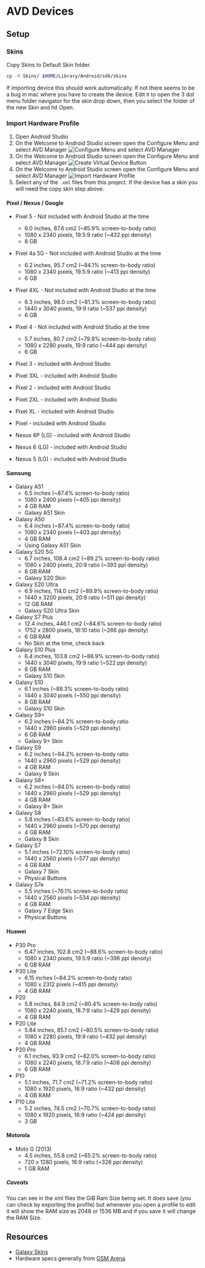 # AVD Devices

## Setup

### Skins

Copy Skins to Default Skin folder.

```bash
cp -R Skins/ $HOME/Library/Android/sdk/skins
```

If importing device this should work automatically. If not there seems to be a bug in mac where you have to create the device. Edit it to open the 3 dot menu folder navigator for the skin drop down, then you select the folder of the new Skin and hit Open.

### Import Hardware Profile

1. Open Android Studio
2. On the Welcome to Android Studio screen open the Configure Menu and select AVD Manager
![Configure Menu and select AVD Manager](/screenshots/AVD_Manager.png?raw=true "select AVD Manager")
3. On the Welcome to Android Studio screen open the Configure Menu and select AVD Manager
![Create Virtual Device Button](/screenshots/CreateVirtualDevice.png?raw=true)
4. On the Welcome to Android Studio screen open the Configure Menu and select AVD Manager
![Import Hardware Profile](/screenshots/ImportHardwareProfiles.png?raw=true)
5. Select any of the `.xml` files from this project. If the device has a skin you will need the copy skin step above.

#### Pixel / Nexus / Google

* Pixel 5 - Not included with Android Studio at the time
  * 6.0 inches, 87.6 cm2 (~85.9% screen-to-body ratio)
  * 1080 x 2340 pixels, 19.5:9 ratio (~432 ppi density)
  * 8 GB
* Pixel 4a 5G - Not included with Android Studio at the time
  * 6.2 inches, 95.7 cm2 (~84.1% screen-to-body ratio)
  * 1080 x 2340 pixels, 19.5:9 ratio (~413 ppi density)
  * 6 GB
* Pixel 4XL - Not included with Android Studio at the time
  * 6.3 inches, 98.0 cm2 (~81.3% screen-to-body ratio)
  * 1440 x 3040 pixels, 19:9 ratio (~537 ppi density)
  * 6 GB
* Pixel 4 - Not included with Android Studio at the time
  * 5.7 inches, 80.7 cm2 (~79.8% screen-to-body ratio)
  * 1080 x 2280 pixels, 19:9 ratio (~444 ppi density)
  * 6 GB

* Pixel 3 - included with Android Studio
* Pixel 3XL - included with Android Studio
* Pixel 2 - included with Android Studio
* Pixel 2XL - included with Android Studio
* Pixel XL - included with Android Studio
* Pixel - included with Android Studio
* Nexus 6P (LG) - included with Android Studio
* Nexus 6 (LG) - included with Android Studio
* Nexus 5 (LG) - included with Android Studio


#### Samsung
* Galaxy A51
  * 6.5 inches (~87.4% screen-to-body ratio)
  * 1080 x 2400 pixels (~405 ppi density)
  * 4 GB RAM
  * Galaxy A51 Skin
* Galaxy A50
  * 6.4 inches (~87.4% screen-to-body ratio)
  * 1080 x 2340 pixels (~403 ppi density)
  * 4 GB RAM
  * Using Galaxy A51 Skin
* Galaxy S20 5G
  * 6.7 inches, 108.4 cm2 (~89.2% screen-to-body ratio)
  * 1080 x 2400 pixels, 20:9 ratio (~393 ppi density)
  * 8 GB RAM
  * Galaxy S20 Skin
* Galaxy S20 Ultra
  * 6.9 inches, 114.0 cm2 (~89.9% screen-to-body ratio)
  * 1440 x 3200 pixels, 20:9 ratio (~511 ppi density)
  * 12 GB RAM
  * Galaxy S20 Ultra Skin
* Galaxy S7 Plus
  * 12.4 inches, 446.1 cm2 (~84.6% screen-to-body ratio)
  * 1752 x 2800 pixels, 16:10 ratio (~266 ppi density)
  * 6 GB RAM
  * No Skin at the time, check back
* Galaxy S10 Plus
  * 6.4 inches, 103.8 cm2 (~88.9% screen-to-body ratio)
  * 1440 x 3040 pixels, 19:9 ratio (~522 ppi density)
  * 8 GB RAM
  * Galaxy S10 Skin
* Galaxy S10
  * 6.1 inches (~88.3% screen-to-body ratio)
  * 1440 x 3040 pixels (~550 ppi density)
  * 8 GB RAM
  * Galaxy S10 Skin
* Galaxy S9+
  * 6.2 inches (~84.2% screen-to-body ratio
  * 1440 x 2960 pixels (~529 ppi density)
  * 6 GB RAM
  * Galaxy 9+ Skin
* Galaxy S9
  * 6.2 inches (~84.2% screen-to-body ratio
  * 1440 x 2960 pixels (~529 ppi density)
  * 4 GB RAM
  * Galaxy 9 Skin
* Galaxy S8+
  * 6.2 inches (~84.0% screen-to-body ratio)
  * 1440 x 2960 pixels (~529 ppi density)
  * 4 GB RAM
  * Galaxy 8+ Skin
* Galaxy S8
  * 5.8 inches (~83.6% screen-to-body ratio)
  * 1440 x 2960 pixels (~570 ppi density)
  * 4 GB RAM
  * Galaxy 8 Skin
* Galaxy S7
  * 5.1 inches (~72.10% screen-to-body ratio)
  * 1440 x 2560 pixels (~577 ppi density)
  * 4 GB RAM
  * Galaxy 7 Skin
  * Physical Buttons
* Galaxy S7e
  * 5.5 inches (~76.1% screen-to-body ratio)
  * 1440 x 2560 pixels (~534 ppi density)
  * 4 GB RAM
  * Galaxy 7 Edge Skin
  * Physical Buttons


#### Huawei

* P30 Pro
  * 6.47 inches, 102.8 cm2 (~88.6% screen-to-body ratio)
  * 1080 x 2340 pixels, 19.5:9 ratio (~398 ppi density)
  * 6 GB RAM
* P30 Lite
  * 6.15 inches (~84.2% screen-to-body ratio)
  * 1080 x 2312 pixels (~415 ppi density)
  * 4 GB RAM
* P20
  * 5.8 inches, 84.9 cm2 (~80.4% screen-to-body ratio)
  * 1080 x 2240 pixels, 18.7:9 ratio (~429 ppi density)
  * 4 GB RAM
* P20 Lite
  * 5.84 inches, 85.1 cm2 (~80.5% screen-to-body ratio)
  * 1080 x 2280 pixels, 19:9 ratio (~432 ppi density)
  * 4 GB RAM
* P20 Pro
  * 6.1 inches, 93.9 cm2 (~82.0% screen-to-body ratio)
  * 1080 x 2240 pixels, 18.7:9 ratio (~408 ppi density)
  * 6 GB RAM
* P10
  * 5.1 inches, 71.7 cm2 (~71.2% screen-to-body ratio)
  * 1080 x 1920 pixels, 16:9 ratio (~432 ppi density)
  * 4 GB RAM
* P10 Lite
  * 5.2 inches, 74.5 cm2 (~70.7% screen-to-body ratio)
  * 1080 x 1920 pixels, 16:9 ratio (~424 ppi density)
  * 3 GB

#### Motorola

* Moto G (2013)
  * 4.5 inches, 55.8 cm2 (~65.2% screen-to-body ratio)
  * 720 x 1280 pixels, 16:9 ratio (~326 ppi density)
  * 1 GB RAM

##### Caveats

You can see in the xml files the GiB Ram Size being set. It does save (you can check by exporting the profile) but whenever you open a profile to edit it will show the RAM size as 2048 or 1536 MB and if you save it will change the RAM Size.

## Resources
* [Galaxy Skins](https://developer.samsung.com/galaxy-emulator-skin/guide.html)
* Hardware specs generally from [GSM Arena](https://www.gsmarena.com/)
